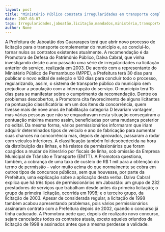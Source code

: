 ```yaml
---
layout: post
title: "Ministério Público constata irregularidades em transporte complementar de Jaboatão e manda rever licitação"
date: 2007-08-07
tags: Irregularidades,jaboatão,licitação,mandados,ministério,transporte
author: None
---
```


A Prefeitura de Jaboat&atilde;o dos Guararapes ter&aacute; que abrir novo processo de licita&ccedil;&atilde;o para o transporte complementar do munic&iacute;pio e, ao conclu&iacute;-lo, tornar nulos os contratos existentes atualmente. 
A recomenda&ccedil;&atilde;o &eacute; da Promotora de Defesa do Patrim&ocirc;nio P&uacute;blico, Dalva Cabral, que vinha investigando desde o ano passado uma s&eacute;rie de irregularidades na licita&ccedil;&atilde;o anterior do servi&ccedil;o, realizada em 2003. 
De acordo com a representante do Minist&eacute;rio P&uacute;blico de Pernambuco (MPPE), a Prefeitura ter&aacute; 30 dias para publicar o novo edital de sele&ccedil;&atilde;o e 120 dias para concluir todo o processo, regularizando, assim, o sistema de transporte p&uacute;blico do munic&iacute;pio sem prejudicar a popula&ccedil;&atilde;o com a interrup&ccedil;&atilde;o do servi&ccedil;o. O munic&iacute;pio ter&aacute; 15 dias para se manifestar sobre o cumprimento da recomenda&ccedil;&atilde;o. 
Dentre os problemas descobertos, a Promotora cita favorecimento de alguns licitantes na pontua&ccedil;&atilde;o classificat&oacute;ria: em um dos itens da concorr&ecirc;ncia, quem tivesse mais de nove anos de habilita&ccedil;&atilde;o categoria D levariam vantagem, mas v&aacute;rias pessoas que n&atilde;o se enquadravam nesta situa&ccedil;&atilde;o conseguiram a pontua&ccedil;&atilde;o m&aacute;xima mesmo assim, beneficiadas por uma mudan&ccedil;a posterior no edital. Da mesma forma, v&aacute;rios permission&aacute;rios informaram que iriam adquirir determinados tipos de ve&iacute;culo e ano de fabrica&ccedil;&atilde;o para aumentar suas chances na concorr&ecirc;ncia mas, depois de aprovados, passaram a rodar com ve&iacute;culos inferiores. 
A classifica&ccedil;&atilde;o tamb&eacute;m foi desobedecida na hora da distribui&ccedil;&atilde;o das linhas, e h&aacute; relatos de permission&aacute;rios que foram coagidos a mudar de itiner&aacute;rio por fiscais de linha, sob omiss&atilde;o da Empresa Municipal de Tr&acirc;nsito e Transporte (EMTT). 
A Promotora questiona, tamb&eacute;m, a cobran&ccedil;a de uma taxa de custeio de R$ 1 mil para a obten&ccedil;&atilde;o do termo de permiss&atilde;o &ndash; valor muito acima do que normalmente se cobra em outros tipos de concursos p&uacute;blicos, sem que houvesse, por parte da Prefeitura, uma explica&ccedil;&atilde;o sobre a aplica&ccedil;&atilde;o desta verba. 
Dalva Cabral explica que h&aacute; tr&ecirc;s tipos de permission&aacute;rios em Jaboat&atilde;o: um grupo de 232 prestadores de servi&ccedil;os que trabalham desde antes da primeira licita&ccedil;&atilde;o; o grupo da primeira licita&ccedil;&atilde;o, ocorrida em 1998; e o terceiro grupo, da licita&ccedil;&atilde;o de 2003. Apesar de considerada regular, a licita&ccedil;&atilde;o de 1998 tamb&eacute;m acabou apresentando problemas, pois v&aacute;rios permission&aacute;rios assinaram contrato com a Prefeitura depois de 2002, quando o concurso j&aacute; tinha caducado. 
A Promotora pede que, depois de realizado novo concurso, sejam cancelados todos os contratos atuais, exceto aqueles oriundos da licita&ccedil;&atilde;o de 1998 e assinados antes que a mesma perdesse a validade. 
 